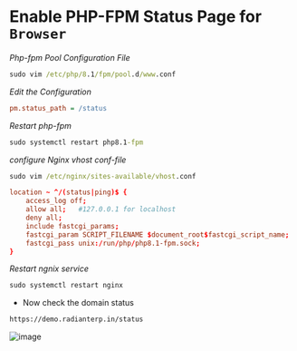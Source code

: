 # Enable PHP-FPM Status Page for `Browser`

_Php-fpm Pool Configuration File_

```cmd
sudo vim /etc/php/8.1/fpm/pool.d/www.conf
```

_Edit the Configuration_

```ini
pm.status_path = /status
```

_Restart php-fpm_

```cmd
sudo systemctl restart php8.1-fpm
```

_configure Nginx vhost conf-file_

```cmd
sudo vim /etc/nginx/sites-available/vhost.conf
```
```cnf
location ~ ^/(status|ping)$ {
    access_log off;
    allow all;   #127.0.0.1 for localhost
    deny all;
    include fastcgi_params;
    fastcgi_param SCRIPT_FILENAME $document_root$fastcgi_script_name;
    fastcgi_pass unix:/run/php/php8.1-fpm.sock;
}
```

_Restart ngnix service_

```cmd
sudo systemctl restart nginx
```

* Now check the domain status

```bash
https://demo.radianterp.in/status
```

![image](https://github.com/user-attachments/assets/b7a366ce-ebcd-4f8c-bfbb-ec8bf5e90a61)



